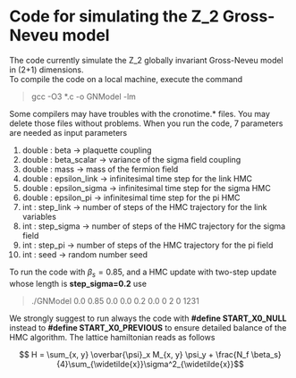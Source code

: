 # Code for simulating the Z_2 Gross-Neveu model

The code currently simulate the Z_2 globally invariant Gross-Neveu model in (2+1) dimensions.  
To compile the code on a local machine, execute the command

> gcc -O3 *.c -o GNModel -lm

Some compilers may have troubles with the cronotime.* files. You may delete those files without problems.
When you run the code, 7 parameters are needed as input parameters

1. double : beta -> plaquette coupling
2. double : beta_scalar -> variance of the sigma field coupling
3. double : mass -> mass of the fermion field
4. double : epsilon_link -> infinitesimal time step for the link HMC
5. double : epsilon_sigma -> infinitesimal time step for the sigma HMC
6. double : epsilon_pi -> infinitesimal time step for the pi HMC
7. int : step_link -> number of steps of the HMC trajectory for the link variables
8. int : step_sigma -> number of steps of the HMC trajectory for the sigma field
9. int : step_pi -> number of steps of the HMC trajectory for the pi field
10. int : seed -> random number seed

To run the code with $\beta_s=0.85$, and a HMC update with two-step update whose length is **step_sigma=0.2** use 

> ./GNModel 0.0 0.85 0.0 0.0 0.2 0.0 0 2 0 1231

We strongly suggest to run always the code with **#define START_X0_NULL** instead to **#define START_X0_PREVIOUS** to ensure detailed balance of the HMC algorithm.
The lattice hamiltonian reads as follows

$$ H = \sum_{x, y} \overbar{\psi}_x M_{x, y} \psi_y + \frac{N_f \beta_s}{4}\sum_{\widetilde{x}}\sigma^2_{\widetilde{x}}$$